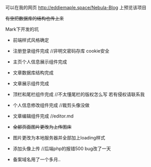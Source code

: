 可以在我的网页 http://eddiemaple.space/Nebula-Blog 上预览该项目

~~有空把数据库的结构也传上来~~

Mark下开发的坑

+ 前端样式风格确定
+ 注册登录组件完成 //非明文密码存库 cookie安全
+ 主页个人信息展示组件完成
+ 文章数据库结构完成
+ 文章展示组件完成
+ 顶栏和尾栏组件完成 //不太懂尾栏的版权怎么写 若有侵权请联系我
+ 个人信息修改组件完成 //裁剪头像没做
+ 文章编辑组件完成 //editor.md
+ ~~全部页面图片更改为上传图床~~
+ 图片更改为本地服务器并全部加上loading样式
+ 添加头像上传 //后端php的报错500 bug改了一天

+ 备案域名用了一个多月..